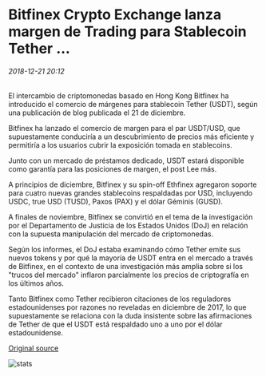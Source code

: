 # Bitfinex Crypto Exchange lanza margen de Trading para Stablecoin Tether ...

###### 2018-12-21 20:12

El intercambio de criptomonedas basado en Hong Kong Bitfinex ha introducido el comercio de márgenes para stablecoin Tether (USDT), según una publicación de blog publicada el 21 de diciembre.

Bitfinex ha lanzado el comercio de margen para el par USDT/USD, que supuestamente conduciría a un descubrimiento de precios más eficiente y permitiría a los usuarios cubrir la exposición tomada en stablecoins.

Junto con un mercado de préstamos dedicado, USDT estará disponible como garantía para las posiciones de margen, el post Lee más.

A principios de diciembre, Bitfinex y su spin-off Ethfinex agregaron soporte para cuatro nuevas grandes stablecoins respaldadas por USD, incluyendo USDC, true USD (TUSD), Paxos (PAX) y el dólar Géminis (GUSD).

A finales de noviembre, Bitfinex se convirtió en el tema de la investigación por el Departamento de Justicia de los Estados Unidos (DoJ) en relación con la supuesta manipulación del mercado de criptomonedas.

Según los informes, el DoJ estaba examinando cómo Tether emite sus nuevos tokens y por qué la mayoría de USDT entra en el mercado a través de Bitfinex, en el contexto de una investigación más amplia sobre si los "trucos del mercado" inflaron parcialmente los precios de criptografía en los últimos años.

Tanto Bitfinex como Tether recibieron citaciones de los reguladores estadounidenses por razones no reveladas en diciembre de 2017, lo que supuestamente se relaciona con la duda insistente sobre las afirmaciones de Tether de que el USDT está respaldado uno a uno por el dólar estadounidense.

[Original source](https://cointelegraph.com/news/bitfinex-crypto-exchange-launches-margin-trading-for-stablecoin-tether)

![stats](https://c.statcounter.com/11760860/0/a89fa40b/1/ "stats")